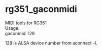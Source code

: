 # rg351_gaconmidi
MIDI tools for RG351  
Usage:  
gaconmidi 128

128 is ALSA device number from aconnect -l.
